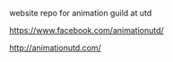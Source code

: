 website repo for animation guild at utd 

https://www.facebook.com/animationutd/

http://animationutd.com/
